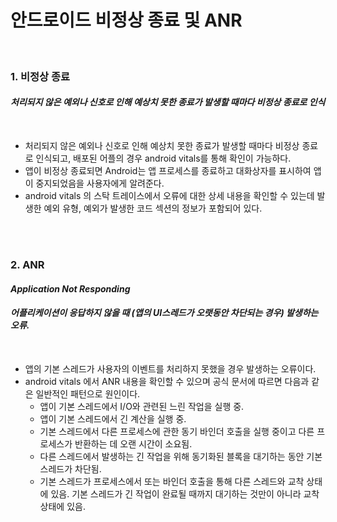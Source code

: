 # 안드로이드 비정상 종료 및  ANR
<br>

### 1. **비정상 종료**
#### *처리되지 않은 예외나 신호로 인해 예상치 못한 종료가 발생할 때마다 비정상 종료로 인식*

<br>

* 처리되지 않은 예외나 신호로 인해 예상치 못한 종료가 발생할 때마다 비정상 종료로 인식되고, 배포된 어플의 경우 android vitals를 통해 확인이 가능하다.
* 앱이 비정상 종료되면 Android는 앱 프로세스를 종료하고 대화상자를 표시하여 앱이 중지되었음을 사용자에게 알려준다.
* android vitals 의 스탁 트레이스에서 오류에 대한 상세 내용을 확인할 수 있는데 발생한 예외 유형, 예외가 발생한 코드 섹션의 정보가 포함되어 있다.

<br><br>

### 2. **ANR**
#### *Application Not Responding*
#### *어플리케이션이 응답하지 않을 때 (앱의 UI스레드가 오랫동안 차단되는 경우) 발생하는 오류.*

<br>

* 앱의 기본 스레드가 사용자의 이벤트를 처리하지 못했을 경우 발생하는 오류이다.
* android vitals 에서 ANR 내용을 확인할 수 있으며 공식 문서에 따르면 다음과 같은 일반적인 패턴으로 원인이다.
  * 앱이 기본 스레드에서 I/O와 관련된 느린 작업을 실행 중.
  * 앱이 기본 스레드에서 긴 계산을 실행 중.
  * 기본 스레드에서 다른 프로세스에 관한 동기 바인더 호출을 실행 중이고 다른 프로세스가 반환하는 데 오랜 시간이 소요됨.
  * 다른 스레드에서 발생하는 긴 작업을 위해 동기화된 블록을 대기하는 동안 기본 스레드가 차단됨.
  * 기본 스레드가 프로세스에서 또는 바인더 호출을 통해 다른 스레드와 교착 상태에 있음. 기본 스레드가 긴 작업이 완료될 때까지 대기하는 것만이 아니라 교착 상태에 있음.